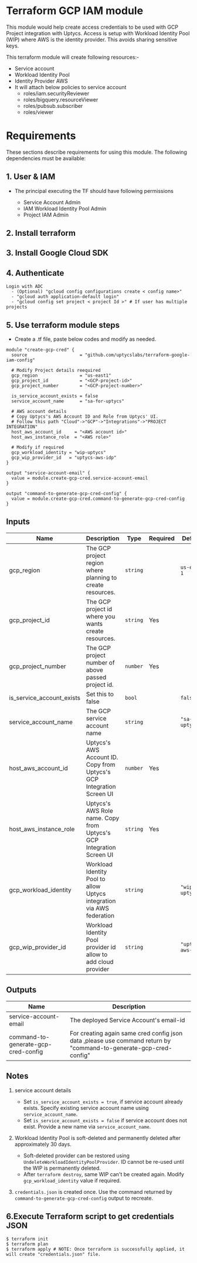 # Terraform GCP IAM module

This module would help create access credentials to be used with GCP Project integration with Uptycs.
Access is setup with Workload Identity Pool (WIP) where AWS is the identity provider.
This avoids sharing sensitive keys.

This terraform module will create following resources:-
 * Service account
 * Workload Identity Pool
 * Identity Provider AWS
 * It will attach below policies to service account
     * roles/iam.securityReviewer
     * roles/bigquery.resourceViewer
     * roles/pubsub.subscriber
     * roles/viewer

# Requirements

These sections describe requirements for using this module.
The following dependencies must be available:

## 1. User & IAM

* The principal executing the TF should have following permissions

   * Service Account Admin
   * IAM Workload Identity Pool Admin
   * Project IAM Admin

## 2. Install terraform

## 3. Install Google Cloud SDK 

## 4. Authenticate

```
Login with ADC
  - (Optional) "gcloud config configurations create < config name>" 
  - "gcloud auth application-default login"
  - "gcloud config set project < project Id >" # If user has multiple projects 
```

## 5. Use terraform module steps

  * Create a <filename>.tf file, paste below codes and modify as needed.
```
module "create-gcp-cred" {
  source                    = "github.com/uptycslabs/terraform-google-iam-config"

  # Modify Project details reequired
  gcp_region                = "us-east1"
  gcp_project_id            = "<GCP-project-id>"
  gcp_project_number        = "<GCP-project-number>"

  is_service_account_exists = false
  service_account_name      = "sa-for-uptycs"

  # AWS account details
  # Copy Uptycs's AWS Account ID and Role from Uptycs' UI.
  # Follow this path "Cloud"->"GCP"->"Integrations"->"PROJECT INTEGRATION"
  host_aws_account_id     = "<AWS account id>"
  host_aws_instance_role  = "<AWS role>"

  # Modify if required
  gcp_workload_identity = "wip-uptycs"
  gcp_wip_provider_id   = "uptycs-aws-idp"
}

output "service-account-email" {
  value = module.create-gcp-cred.service-account-email
}

output "command-to-generate-gcp-cred-config" {
  value = module.create-gcp-cred.command-to-generate-gcp-cred-config
}
```

## Inputs

| Name                      | Description                                                                                                        | Type          | Required | Default          |
| ------------------------- | ------------------------------------------------------------------------------------------------------------------ | ------------- | -------- | ---------------- |
| gcp_region                | The GCP project region where planning to create resources.                                                         | `string`      |          |`us-east-1`      |
| gcp_project_id            | The GCP project id where you wants create resources.                                                               | `string`      | Yes      |                 |
| gcp_project_number        | The GCP project number of above passed project id.                                                                 | `number`      | Yes      |              |
| is_service_account_exists | Set this to false                                                                                                  | `bool`        |          | `false`          |
| service_account_name      | The GCP service account name                                                                                       | `string`      |          | `"sa-for-uptycs"` |
| host_aws_account_id       | Uptycs's AWS Account ID. Copy from Uptycs's GCP Integration Screen UI                                              | `number`      | Yes      |              |
| host_aws_instance_role    | Uptycs's AWS Role name. Copy from Uptycs's GCP Integration Screen UI                                               | `string`      | Yes      |              |
| gcp_workload_identity     | Workload Identity Pool to allow Uptycs integration via AWS federation                                              | `string`      |          | `"wip-uptycs"`             |
| gcp_wip_provider_id       | Workload Identity Pool provider id allow to add cloud provider                                                     | `string`      |          | `"uptycs-aws-idp"`             |


## Outputs

| Name                    | Description                                  |
| ----------------------- | -------------------------------------------- |
| service-account-email   | The deployed Service Account's email-id |
| command-to-generate-gcp-cred-config  | For creating again same cred config json data ,please use command return by "command-to-generate-gcp-cred-config" |


## Notes

1. service account details
     - Set `is_service_account_exists = true`, if service account already exists. Specify existing service account name using `service_account_name`.
     - Set `is_service_account_exists = false` if service account does not exist. Provide a new name via `service_account_name`.

2. Workload Identity Pool is soft-deleted and permanently deleted after approximately 30 days.
     - Soft-deleted provider can be restored using `UndeleteWorkloadIdentityPoolProvider`. ID cannot be re-used until the WIP is permanently deleted.
     - After `terraform destroy`, same WIP can't be created again. Modify `gcp_workload_identity` value if required.

3. `credentials.json` is created once. Use the command returned by `command-to-generate-gcp-cred-config` output to recreate.


## 6.Execute Terraform script to get credentials JSON
```
$ terraform init
$ terraform plan
$ terraform apply # NOTE: Once terraform is successfully applied, it will create "credentials.json" file.
```